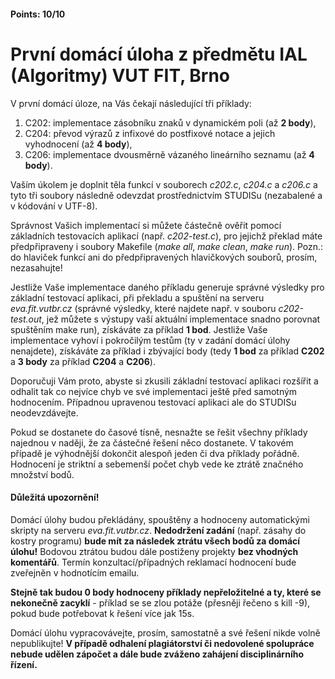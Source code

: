 #### Points: 10/10

# První domácí úloha z předmětu IAL (Algoritmy) VUT FIT, Brno

V první domácí úloze, na Vás čekají následující tři příklady:

1. C202: implementace zásobníku znaků v dynamickém poli (až **2 body**),
2. C204: převod výrazů z infixové do postfixové notace a jejich vyhodnocení (až **4 body**),
3. C206: implementace dvousměrně vázaného lineárního seznamu (až **4 body**).


Vaším úkolem je doplnit těla funkcí v souborech _c202.c_, _c204.c_ a _c206.c_ a tyto tři soubory následně odevzdat prostřednictvím STUDISu (nezabalené a v kódování v UTF-8).

Správnost Vašich implementací si můžete částečně ověřit pomocí základních testovacích aplikací (např. _c202-test.c_), pro jejichž překlad máte předpřipraveny i soubory Makefile (_make all_, _make clean_, _make run_). Pozn.: do hlaviček funkcí ani do předpřipravených hlavičkových souborů, prosím, nezasahujte!

Jestliže Vaše implementace daného příkladu generuje správné výsledky pro základní testovací aplikaci, při překladu a spuštění na serveru _eva.fit.vutbr.cz_ (správné výsledky, které najdete např. v souboru _c202-test.out_, jež můžete s výstupy vaší aktuální implementace snadno porovnat spuštěním make run), získáváte za příklad **1 bod**. Jestliže Vaše implementace vyhoví i pokročilým testům (ty v zadání domácí úlohy nenajdete), získáváte za příklad i zbývající body (tedy **1 bod** za příklad **C202** a **3 body** za příklad **C204** a **C206**).

Doporučuji Vám proto, abyste si zkusili základní testovací aplikaci rozšířit a odhalit tak co nejvíce chyb ve své implementaci ještě před samotným hodnocením. Případnou upravenou testovací aplikaci ale do STUDISu neodevzdávejte.

Pokud se dostanete do časové tísně, nesnažte se řešit všechny příklady najednou v naději, že za částečné řešení něco dostanete. V takovém případě je výhodnější dokončit alespoň jeden či dva příklady pořádně. Hodnocení je striktní a sebemenší počet chyb vede ke ztrátě značného množství bodů.

#### Důležitá upozornění!

Domácí úlohy budou překládány, spouštěny a hodnoceny automatickými skripty na serveru _eva.fit.vutbr.cz_. **Nedodržení zadání** (např. zásahy do kostry programu) **bude mít za následek ztrátu všech bodů za domácí úlohu!** Bodovou ztrátou budou dále postiženy projekty **bez vhodných komentářů**. Termín konzultací/případných reklamací hodnocení bude zveřejněn v hodnotícím emailu.

**Stejně tak budou 0 body hodnoceny příklady nepřeložitelné a ty, které se nekonečně zacyklí** - příklad se se zlou potáže (přesněji řečeno s kill -9), pokud bude potřebovat k řešení více jak 15s.

Domácí úlohu vypracovávejte, prosím, samostatně a své řešení nikde volně nepublikujte! **V případě odhalení plagiátorství či nedovolené spolupráce nebude udělen zápočet a dále bude zváženo zahájení disciplinárního řízení.**
